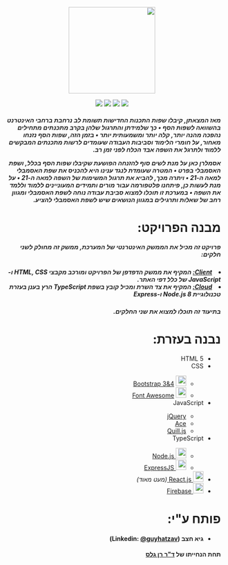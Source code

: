 <div dir="rtl">
<p align="center">
  <a href="https://asmlearn.com/"><img src="https://asm-learn.web.app/img/ASMLearnLogoBlack.png" width="200"></a>
</p>
<p align="center">
   <a href="https://solanoam.github.io/assembler-submit-engine/"><img src="https://img.shields.io/badge/Engine-Docs-lightgray"></a>
   <a href="https://firebase.google.com/docs/web/setup?authuser=0#from-the-cdn/"><img src="https://img.shields.io/badge/Firebase-v7.19.0-blue"></a>
   <a href="https://asmlearn.com/"><img src="https://img.shields.io/badge/Version-v1.0.0-lightblue"></a>
   <a href="https://nodejs.org/en/docs/"><img src="https://img.shields.io/badge/Node.js-8-lightorange"></a>
</p>

<!---
הערה: תיעוד זה מקיף את פרויקט הממשק האינטרנטי בלבד, על מנת לצפות בתיעוד צד המנוע יש להכנס לקישור שבתגיות 
-->

<h5>
מאז המצאתן, קיבלו שפות התכנות החדישות תשומת לב נרחבת ברחבי האינטרנט בהשוואה לשפות הסף • כך שלמידתן והתרגול שלהן בקרב מתכנתים מתחילים נהפכה מהנה יותר, קלה יותר ומשמעותית יותר • בזמן הזה, שפות הסף נזנחו מאחור, על חומרי הלימוד וסביבות העבודה שעומדים לרשות מתכנתים המבקשים ללמוד ולתרגל את השפה אבד הכלח לפני זמן רב.

אסמלרן כאן על מנת לשים סוף להזנחה הפושעת שקיבלו שפות הסף בכלל, ושפת האסמבלי בפרט • המטרה שעומדת לנגד ענינו היא להכניס את שפת האסמבלי למאה ה-21 • ויתרה מכך, להביא את תרגול המשימות של השפה למאה ה-21 • על מנת לעשות כן, פיתחנו פלטפורמה עבור מורים ותמידים המעוניינים ללמוד וללמד את השפה • במערכת זו תוכלו למצוא סביבת עבודה נוחה לשפת האסמבלי ומגוון רחב של שאלות ותרגילים במגוון הנושאים שיש לשפת האסמבלי להציע.
</h5>

# מבנה הפרויקט:
<h5>פרויקט זה מכיל את הממשק האינטרנטי של המערכת, ממשק זה מחולק לשני חלקים:</h5>
<h5>
  <li> <b><u>Client:</u></b> המקיף את ממשק הדפדפן של הפרויקט ומורכב מקבצי HTML, CSS ו-JavaScript של כלל דפי האתר.</li>
  <li> <b><u>Cloud:</u></b> המקיף את צד השרת ומכיל קובץ בשפת TypeScript הרץ בענן בעזרת טכנולוגיית Node.js 8 ו-Express </li>
</h5>
<h5>בתיעוד זה תוכלו למצוא את שני החלקים.</h5>

# נבנה בעזרת:
<ul>
  <li>HTML 5</li>  
  <li>CSS</li> 
    <ul>
      <li>
        <img style="object-fit: contain" src="https://i.dlpng.com/static/png/432835_preview.png" width="24"/> 
        <a href="https://getbootstrap.com/">Bootstrap 3&4</a>
      </li>
      <li>
        <img 
             style="object-fit: contain" 
             src="https://res.cloudinary.com/tipsmoon/image/upload/$wpsize_!_cld_full!,w_300,h_300,c_scale/v1589727839/font-awesome-logo.png" width="24"/> 
        <a href="https://fontawesome.com/">Font Awesome</a>
      </li> 
    </ul> 
  <li>JavaScript</li> 
  <ul>
      <li><a href="https://code.jquery.com/">jQuery</a></li> 
      <li><a href="https://ace.c9.io/">Ace</a></li>
      <li><a href="https://quilljs.com/">Quill.js</a></li>
  </ul> 
  <li>TypeScript</li> 
  <ul>
    <li>
         <a href="https://nodejs.org/en/" target="_blank">
         <img src="https://cdn.iconscout.com/icon/free/png-256/node-js-1174925.png" width="24"> Node.js
         </a>
    </li>
    <li>
        <a href="https://expressjs.com/" target="_blank">
        <img src="https://d2eip9sf3oo6c2.cloudfront.net/tags/images/000/000/359/thumb/expressjslogo.png" width="24"> ExpressJS
        </a>
    </li>
  </ul>
  <li>
    <a href="https://reactjs.org/" target="_blank">
      <img style="object-fit: contain" src="https://www.react-israel.co.il/wp-content/uploads/2019/05/React.js_logo-512.png" width="24"> React.js
    </a><i>(מעט מאוד)</i>
  </li> 
  
  <li>
    <a href="https://firebase.google.com/" target="_blank">
      <img src="https://www.gstatic.com/mobilesdk/160503_mobilesdk/logo/2x/firebase_28dp.png" width="24"> Firebase
    </a>
</li> 
</ul>   

# פותח ע"י:
<ul>
  <li><h4>גיא חצב (Linkedin: <a href="https://www.linkedin.com/in/guyhatzav/">@guyhatzav</a>)</h4></li>
</ul>
<h4>תחת הנחייתו של <a href="https://www.eng.biu.ac.il/gellesr/">ד"ר רן גלס</a></h4>

</div>
